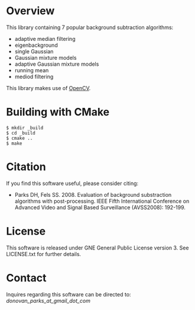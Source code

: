 # Overview
This library containing 7 popular background subtraction algorithms: 
* adaptive median filtering
* eigenbackground
* single Gaussian
* Gaussian mixture models
* adaptive Gaussian mixture models
* running mean
*  mediod filtering

This library makes use of [OpenCV](http://opencv.org/).

# Building with CMake

	$ mkdir _build
	$ cd _build
	$ cmake ..
	$ make

# Citation

If you find this software useful, please consider citing:

* Parks DH, Fels SS. 2008. Evaluation of background substraction algorithms with post-processing. IEEE Fifth International Conference on Advanced Video and Signal Based Surveillance (AVSS2008): 192-199.

# License

This software is released under GNE General Public License version 3. See LICENSE.txt for further details.

# Contact

Inquires regarding this software can be directed to: *donovan_parks_at_gmail_dot_com*
